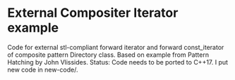 External Compositer Iterator example
====================================

Code for external stl-compliant forward iterator and forward const\_iterator of composite pattern Directory class. Based on example from Pattern Hatching by John Vlissides.
Status: Code needs to be ported to C++17. I put new code in new-code/. 
